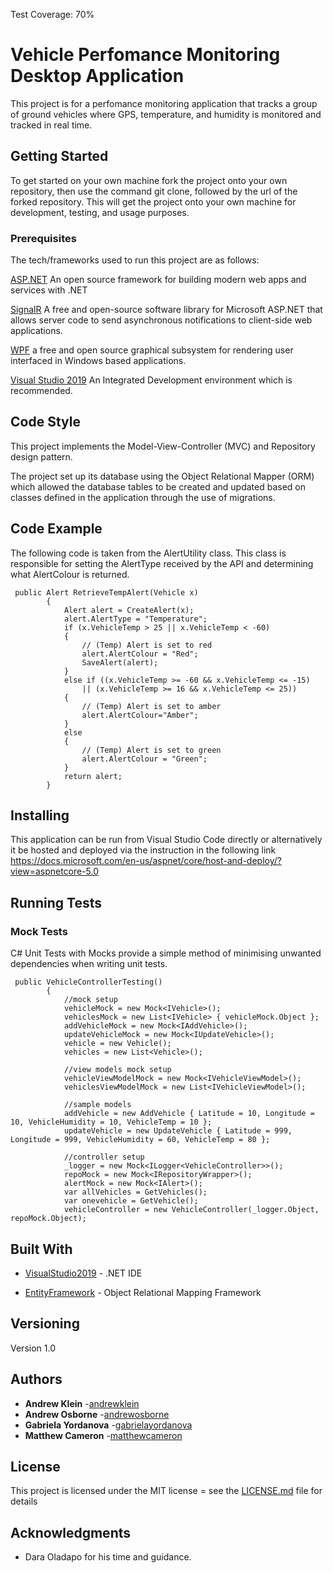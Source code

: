 Test Coverage: 70%

# Vehicle Perfomance Monitoring Desktop Application

This project is for a perfomance monitoring application that tracks a group of ground vehicles where GPS, temperature, and humidity is monitored and tracked in real time.

## Getting Started
To get started on your own machine fork the project onto your own repository, then use the command git clone, followed by the url of the forked repository. This will get the project onto your own machine for development, testing, and usage purposes.

### Prerequisites
The tech/frameworks used to run this project are as follows:

[ASP.NET](https://dotnet.microsoft.com/apps/aspnet) An open source framework for building modern web apps and services with .NET

[SignalR](https://dotnet.microsoft.com/apps/aspnet/signalr) A free and open-source software library for Microsoft ASP.NET that allows server code to send asynchronous notifications to client-side web applications.

[WPF](https://visualstudio.microsoft.com/vs/features/wpf/) a free and open source graphical subsystem for rendering user interfaced in Windows based applications.

[Visual Studio 2019](https://visualstudio.microsoft.com/downloads/) An Integrated Development environment which is recommended.

## Code Style

This project implements the Model-View-Controller (MVC) and Repository design pattern.

The project set up its database using the Object Relational Mapper (ORM) which allowed the database tables to be created and updated based on classes defined in the application through the use of migrations.

## Code Example

The following code is taken from the AlertUtility class.  This class is responsible for setting the AlertType received by the API and determining what AlertColour is returned.

```
 public Alert RetrieveTempAlert(Vehicle x)
        {
            Alert alert = CreateAlert(x);
            alert.AlertType = "Temperature";
            if (x.VehicleTemp > 25 || x.VehicleTemp < -60)
            {
                // (Temp) Alert is set to red
                alert.AlertColour = "Red";
                SaveAlert(alert);
            }
            else if ((x.VehicleTemp >= -60 && x.VehicleTemp <= -15)
                || (x.VehicleTemp >= 16 && x.VehicleTemp <= 25))
            {
                // (Temp) Alert is set to amber
                alert.AlertColour="Amber";
            }
            else
            {
                // (Temp) Alert is set to green
                alert.AlertColour = "Green";
            }
            return alert;
        }
```

## Installing
This application can be run from Visual Studio Code directly or alternatively it be hosted and deployed via the instruction in the following link https://docs.microsoft.com/en-us/aspnet/core/host-and-deploy/?view=aspnetcore-5.0



## Running Tests

### Mock Tests

C# Unit Tests with Mocks provide a simple method of minimising unwanted dependencies when writing unit tests.
```
 public VehicleControllerTesting()
        {
            //mock setup
            vehicleMock = new Mock<IVehicle>();
            vehiclesMock = new List<IVehicle> { vehicleMock.Object };
            addVehicleMock = new Mock<IAddVehicle>();
            updateVehicleMock = new Mock<IUpdateVehicle>();
            vehicle = new Vehicle();
            vehicles = new List<Vehicle>();

            //view models mock setup
            vehicleViewModelMock = new Mock<IVehicleViewModel>();
            vehiclesViewModelMock = new List<IVehicleViewModel>();

            //sample models
            addVehicle = new AddVehicle { Latitude = 10, Longitude = 10, VehicleHumidity = 10, VehicleTemp = 10 };
            updateVehicle = new UpdateVehicle { Latitude = 999, Longitude = 999, VehicleHumidity = 60, VehicleTemp = 80 };

            //controller setup
            _logger = new Mock<ILogger<VehicleController>>();
            repoMock = new Mock<IRepositoryWrapper>();
            alertMock = new Mock<IAlert>();
            var allVehicles = GetVehicles();
            var onevehicle = GetVehicle();
            vehicleController = new VehicleController(_logger.Object, repoMock.Object);

```
## Built With
* [VisualStudio2019](https://visualstudio.microsoft.com/downloads/) - .NET IDE

* [EntityFramework](https://docs.microsoft.com/en-us/ef/) - Object Relational Mapping Framework


## Versioning
Version 1.0

## Authors
* **Andrew Klein** -[andrewklein]()
* **Andrew Osborne** -[andrewosborne]()
* **Gabriela Yordanova** -[gabrielayordanova]()
* **Matthew Cameron** -[matthewcameron]()

## License

This project is licensed under the MIT license = see the [LICENSE.md](LICENSE.md) file for details

## Acknowledgments

* Dara Oladapo for his time and guidance.

